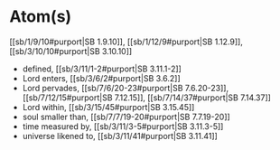 # Atom(s)

[[sb/1/9/10#purport|SB 1.9.10]], [[sb/1/12/9#purport|SB 1.12.9]], [[sb/3/10/10#purport|SB 3.10.10]]

* defined, [[sb/3/11/1-2#purport|SB 3.11.1-2]]
* Lord enters, [[sb/3/6/2#purport|SB 3.6.2]]
* Lord pervades, [[sb/7/6/20-23#purport|SB 7.6.20-23]], [[sb/7/12/15#purport|SB 7.12.15]], [[sb/7/14/37#purport|SB 7.14.37]]
* Lord within, [[sb/3/15/45#purport|SB 3.15.45]]
* soul smaller than, [[sb/7/7/19-20#purport|SB 7.7.19-20]]
* time measured by, [[sb/3/11/3-5#purport|SB 3.11.3-5]]
* universe likened to, [[sb/3/11/41#purport|SB 3.11.41]]
